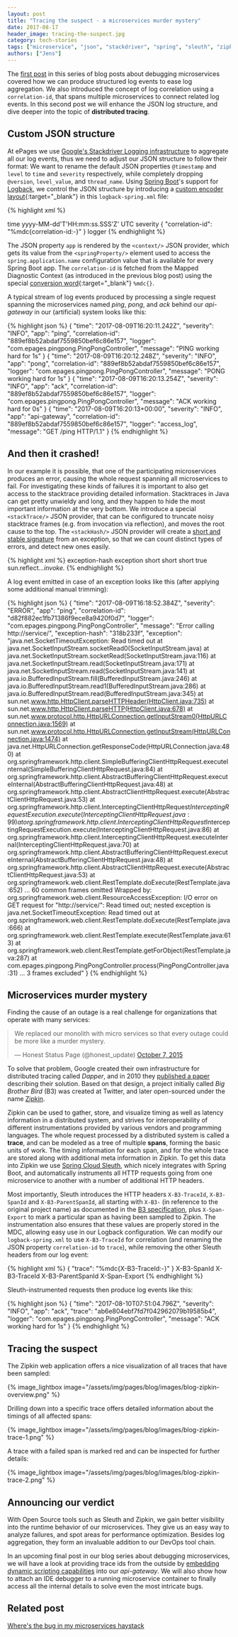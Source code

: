 ```yaml
---
layout: post
title: "Tracing the suspect - a microservices murder mystery"
date: 2017-08-17
header_image: tracing-the-suspect.jpg
category: tech-stories
tags: ["microservice", "json", "stackdriver", "spring", "sleuth", "zipkin", "logging"]
authors: ["Jens"]
---
```


<style>

.twitter-tweet {
  margin: auto;
}
</style>

The [first post][haystack] in this series of blog posts about debugging microservices covered how we can produce structured log events to ease log aggregation.
We also introduced the concept of log correlation using a `correlation-id`, that spans multiple microservices to connect related log events.
In this second post we will enhance the JSON log structure, and dive deeper into the topic of **distributed tracing**.

## Custom JSON structure

At ePages we use [Google's Stackdriver Logging infrastructure][stackdriver] to aggregate all our log events, thus we need to adjust our JSON structure to follow their format:
We want to rename the default JSON properties `@timestamp` and `level` to `time` and `severity` respectively, while completely dropping `@version`, `level_value`, and `thread_name`.
Using [Spring Boot][spring-boot]'s support for [Logback][logback], we control the JSON structure by introducing a [custom encoder layout](https://github.com/logstash/logstash-logback-encoder#composite-encoderlayout){:target="_blank"} in this `logback-spring.xml` file:

{% highlight xml %}
<?xml version="1.0" encoding="UTF-8"?>
<configuration>
    <include resource="org/springframework/boot/logging/logback/defaults.xml"/>
    <springProperty scope="context" name="app" source="spring.application.name"/>
    <appender name="STDOUT" class="ch.qos.logback.core.ConsoleAppender">
        <encoder class="net.logstash.logback.encoder.LoggingEventCompositeJsonEncoder">
            <providers>
                <timestamp>
                    <fieldName>time</fieldName>
                    <pattern>yyyy-MM-dd'T'HH:mm:ss.SSS'Z'</pattern>
                    <timeZone>UTC</timeZone>
                </timestamp>
                <logLevel>
                    <fieldName>severity</fieldName>
                </logLevel>
                <context/>
                <pattern>
                    <pattern>{ "correlation-id": "%mdc{correlation-id:-}" }</pattern>
                </pattern>
                <loggerName>
                    <fieldName>logger</fieldName>
                </loggerName>
                <message/>
            </providers>
        </encoder>
    </appender>
    <root level="INFO">
        <appender-ref ref="STDOUT"/>
    </root>
</configuration>
{% endhighlight %}

The JSON property `app` is rendered by the `<context/>` JSON provider, which gets its value from the `<springProperty/>` element used to access the `spring.application.name` configuration value that is available for every Spring Boot app.
The `correlation-id` is fetched from the Mapped Diagnostic Context (as introduced in the previous blog post) using the special [conversion word](https://logback.qos.ch/manual/layouts.html#mdc){:target="_blank"} `%mdc{}`.

A typical stream of log events produced by processing a single request spanning the microservices named *ping*, *pong*, and *ack* behind our *api-gateway* in our (artificial) system looks like this:

{% highlight json %}
{
  "time": "2017-08-09T16:20:11.242Z",
  "severity": "INFO",
  "app": "ping",
  "correlation-id": "889ef8b52abdaf7559850bef6c86e157",
  "logger": "com.epages.pingpong.PingPongController",
  "message": "PING working hard for 1s"
} {
  "time": "2017-08-09T16:20:12.248Z",
  "severity": "INFO",
  "app": "pong",
  "correlation-id": "889ef8b52abdaf7559850bef6c86e157",
  "logger": "com.epages.pingpong.PingPongController",
  "message": "PONG working hard for 1s"
} {
  "time": "2017-08-09T16:20:13.254Z",
  "severity": "INFO",
  "app": "ack",
  "correlation-id": "889ef8b52abdaf7559850bef6c86e157",
  "logger": "com.epages.pingpong.PingPongController",
  "message": "ACK working hard for 0s"
} {
  "time": "2017-08-09T16:20:13+00:00",
  "severity": "INFO",
  "app": "api-gateway",
  "correlation-id": "889ef8b52abdaf7559850bef6c86e157",
  "logger": "access_log",
  "message": "GET /ping HTTP/1.1"
}
{% endhighlight %}


## And then it crashed!

In our example it is possible, that one of the participating microservices produces an error, causing the whole request spanning all microservices to fail.
For investigating these kinds of failures it is important to also get access to the stacktrace providing detailed information.
Stacktraces in Java can get pretty unwieldy and long, and they happen to hide the most important information at the very bottom.
We introduce a special `<stackTrace/>` JSON provider, that can be configured to truncate noisy stacktrace frames (e.g. from invocation via reflection), and moves the root cause to the top. The `<stackHash/>` JSON provider will create a [short and stable signature][stack-hash] from an exception, so that we can count distinct types of errors, and detect new ones easily.

{% highlight xml %}
<stackHash>
    <fieldName>exception-hash</fieldName>
</stackHash>
<stackTrace>
    <fieldName>exception</fieldName>
    <throwableConverter class="net.logstash.logback.stacktrace.ShortenedThrowableConverter">
        <shortenedClassNameLength>short</shortenedClassNameLength>
        <maxDepthPerThrowable>short</maxDepthPerThrowable>
        <maxLength>short</maxLength>
        <rootCauseFirst>true</rootCauseFirst>
        <exclude>sun\.reflect\..*\.invoke.*</exclude>
    </throwableConverter>
</stackTrace>
{% endhighlight %}

A log event emitted in case of an exception looks like this (after applying some additional manual trimming):

{% highlight json %}
{
  "time": "2017-08-09T16:18:52.384Z",
  "severity": "ERROR",
  "app": "ping",
  "correlation-id": "d82f882ec1fb71386f9ece8a9420f0d7",
  "logger": "com.epages.pingpong.PingPongController",
  "message": "Error calling http://service/",
  "exception-hash": "318b233f",
  "exception": "java.net.SocketTimeoutException: Read timed out
    at java.net.SocketInputStream.socketRead0(SocketInputStream.java)
    at java.net.SocketInputStream.socketRead(SocketInputStream.java:116)
    at java.net.SocketInputStream.read(SocketInputStream.java:171)
    at java.net.SocketInputStream.read(SocketInputStream.java:141)
    at java.io.BufferedInputStream.fill(BufferedInputStream.java:246)
    at java.io.BufferedInputStream.read1(BufferedInputStream.java:286)
    at java.io.BufferedInputStream.read(BufferedInputStream.java:345)
    at sun.net.www.http.HttpClient.parseHTTPHeader(HttpClient.java:735)
    at sun.net.www.http.HttpClient.parseHTTP(HttpClient.java:678)
    at sun.net.www.protocol.http.HttpURLConnection.getInputStream0(HttpURLConnection.java:1569)
    at sun.net.www.protocol.http.HttpURLConnection.getInputStream(HttpURLConnection.java:1474)
    at java.net.HttpURLConnection.getResponseCode(HttpURLConnection.java:480)
    at org.springframework.http.client.SimpleBufferingClientHttpRequest.executeInternal(SimpleBufferingClientHttpRequest.java:84)
    at org.springframework.http.client.AbstractBufferingClientHttpRequest.executeInternal(AbstractBufferingClientHttpRequest.java:48)
    at org.springframework.http.client.AbstractClientHttpRequest.execute(AbstractClientHttpRequest.java:53)
    at org.springframework.http.client.InterceptingClientHttpRequest$InterceptingRequestExecution.execute(InterceptingClientHttpRequest.java:99)
    at org.springframework.http.client.InterceptingClientHttpRequest$InterceptingRequestExecution.execute(InterceptingClientHttpRequest.java:86)
    at org.springframework.http.client.InterceptingClientHttpRequest.executeInternal(InterceptingClientHttpRequest.java:70)
    at org.springframework.http.client.AbstractBufferingClientHttpRequest.executeInternal(AbstractBufferingClientHttpRequest.java:48)
    at org.springframework.http.client.AbstractClientHttpRequest.execute(AbstractClientHttpRequest.java:53)
    at org.springframework.web.client.RestTemplate.doExecute(RestTemplate.java:652)
    ... 60 common frames omitted
    Wrapped by: org.springframework.web.client.ResourceAccessException: I/O error on GET request for \"http://service/\": Read timed out; nested exception is java.net.SocketTimeoutException: Read timed out
    at org.springframework.web.client.RestTemplate.doExecute(RestTemplate.java:666)
    at org.springframework.web.client.RestTemplate.execute(RestTemplate.java:613)
    at org.springframework.web.client.RestTemplate.getForObject(RestTemplate.java:287)
    at com.epages.pingpong.PingPongController.process(PingPongController.java:31)
    ... 3 frames excluded"
}
{% endhighlight %}

## Microservices murder mystery

Finding the cause of an outage is a real challenge for organizations that operate with many services:

<blockquote class="twitter-tweet" data-lang="en"><p lang="en" dir="ltr">We replaced our monolith with micro services so that every outage could be more like a murder mystery.</p>&mdash; Honest Status Page (@honest_update) <a href="https://twitter.com/honest_update/status/651897353889259520">October 7, 2015</a></blockquote>
<script async src="//platform.twitter.com/widgets.js" charset="utf-8"></script>

To solve that problem, Google created their own infrastructure for distributed tracing called *Dapper*, and in 2010 they [published a paper][dapper] describing their solution.
Based on that design, a project initially called *Big Brother Bird* (B3) was created at Twitter, and later open-sourced under the name [Zipkin][zipkin].

Zipkin can be used to gather, store, and visualize timing as well as latency information in a distributed system, and strives for interoperability of different instrumentations provided by various vendors and programming languages.
The whole request processed by a distributed system is called a **trace**, and can be modeled as a tree of multiple **spans**, forming the basic units of work.
The timing information for each span, and for the whole trace are stored along with additional meta information in Zipkin.
To get this data into Zipkin we use [Spring Cloud Sleuth][sleuth], which nicely integrates with Spring Boot, and automatically instruments all HTTP requests going from one microservice to another with a number of additional HTTP headers.

Most importantly, Sleuth introduces the HTTP headers `X-B3-TraceId`, `X-B3-SpanId` and `X-B3-ParentSpanId`, all starting with `X-B3-` (in reference to the original project name) as documented in the [B3 specification][b3-spec], plus `X-Span-Export` to mark a particular span as having been sampled to Zipkin.
The instrumentation also ensures that these values are properly stored in the MDC, allowing easy use in our Logback configuration.
We can modify our `logback-spring.xml` to use `X-B3-TraceId` for correlation (and renaming the JSON property  `correlation-id` to `trace`), while removing the other Sleuth headers from our log event:

{% highlight xml %}
<pattern>
    <pattern>{ "trace": "%mdc{X-B3-TraceId:-}" }</pattern>
</pattern>
<mdc>
    <excludeMdcKeyName>X-B3-SpanId</excludeMdcKeyName>
    <excludeMdcKeyName>X-B3-TraceId</excludeMdcKeyName>
    <excludeMdcKeyName>X-B3-ParentSpanId</excludeMdcKeyName>
    <excludeMdcKeyName>X-Span-Export</excludeMdcKeyName>
</mdc>
{% endhighlight %}

Sleuth-instrumented requests then produce log events like this:

{% highlight json %}
{
  "time": "2017-08-10T07:51:04.796Z",
  "severity": "INFO",
  "app": "ack",
  "trace": "ab6e804ebf7fd7f042962079b19585b4",
  "logger": "com.epages.pingpong.PingPongController",
  "message": "ACK working hard for 1s"
}
{% endhighlight %}


## Tracing the suspect

The Zipkin web application offers a nice visualization of all traces that have been sampled:

{% image_lightbox image="/assets/img/pages/blog/images/blog-zipkin-overview.png" %}

Drilling down into a specific trace offers detailed information about the timings of all affected spans:

{% image_lightbox image="/assets/img/pages/blog/images/blog-zipkin-trace-1.png" %}

A trace with a failed span is marked red and can be inspected for further details:

{% image_lightbox image="/assets/img/pages/blog/images/blog-zipkin-trace-2.png" %}

## Announcing our verdict

With Open Source tools such as Sleuth and Zipkin, we gain better visibility into the runtime behavior of our microservices.
They give us an easy way to analyze failures, and spot areas for performance optimization.
Besides log aggregation, they form an invaluable addition to our DevOps tool chain.

In an upcoming final post in our blog series about debugging microservices, we will have a look at providing trace ids from the outside by [embedding dynamic scripting capabilities][lua] into our *api-gateway*.
We will also show how to attach an IDE debugger to a running microservice container to finally access all the internal details to solve even the most intricate bugs.

## Related post

[Where's the bug in my microservices haystack][haystack]


[haystack]:                 /blog/tech-stories/where-is-the-bug-in-my-microservices-haystack/         "Where's the bug in my microservices haystack?"
[stackdriver]:              https://cloud.google.com/logging/                   "Google Stackdriver Logging"
[spring-boot]:              https://projects.spring.io/spring-boot/ "Spring Boot"
[logback]:                  https://logback.qos.ch/         "Logback - The Generic, Reliable Fast & Flexible Logging Framework"
[logstash-logback-encoder]: https://github.com/logstash/logstash-logback-encoder    "Logback JSON encoder"
[stack-hash]: https://github.com/logstash/logstash-logback-encoder/blob/master/stack-hash.md#why-generating-stack-hashes   "Details about stack hash"
[dapper]:                   https://research.google.com/pubs/pub36356.html  "Dapper, a Large-Scale Distributed Systems Tracing Infrastructure"
[sleuth]:                   https://cloud.spring.io/spring-cloud-sleuth/    "Spring Cloud Sleuth"
[zipkin]:                   http://zipkin.io/                               "Zipkin distributed tracing system"
[b3-spec]:                  https://github.com/openzipkin/b3-propagation    "B3 specification"
[lua]:                      https://github.com/openresty/lua-nginx-module#readme    "Embed the power of Lua into Nginx HTTP Servers."
